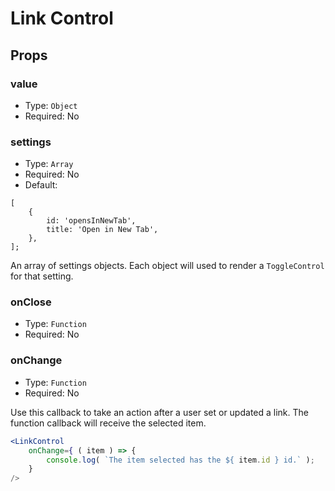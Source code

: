 # Link Control

## Props

### value

- Type: `Object`
- Required: No

### settings

- Type: `Array`
- Required: No
- Default: 
```
[
	{
		id: 'opensInNewTab',
		title: 'Open in New Tab',
	},
];
```

An array of settings objects. Each object will used to render a `ToggleControl` for that setting.

### onClose

- Type: `Function`
- Required: No

### onChange

- Type: `Function`
- Required: No

Use this callback to take an action after a user set or updated a link.
The function callback will receive the selected item.

```jsx
<LinkControl
	onChange={ ( item ) => {
		console.log( `The item selected has the ${ item.id } id.` );
	}
/> 
```

